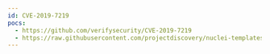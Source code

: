 ```yaml
---
id: CVE-2019-7219
pocs:
  - https://github.com/verifysecurity/CVE-2019-7219
  - https://raw.githubusercontent.com/projectdiscovery/nuclei-templates/master/cves/CVE-2019-7219.yaml
---
```

